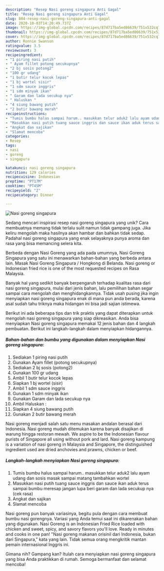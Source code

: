 ```yaml
---
description: "Resep Nasi goreng singapura Anti Gagal"
title: "Resep Nasi goreng singapura Anti Gagal"
slug: 804-resep-nasi-goreng-singapura-anti-gagal
date: 2020-10-03T14:20:49.737Z
image: https://img-global.cpcdn.com/recipes/87d717ba5ed86639/751x532cq70/nasi-goreng-singapura-foto-resep-utama.jpg
thumbnail: https://img-global.cpcdn.com/recipes/87d717ba5ed86639/751x532cq70/nasi-goreng-singapura-foto-resep-utama.jpg
cover: https://img-global.cpcdn.com/recipes/87d717ba5ed86639/751x532cq70/nasi-goreng-singapura-foto-resep-utama.jpg
author: Ronnie Swanson
ratingvalue: 3.5
reviewcount: 3
recipeingredient:
- "1 piring nasi putih"
- " Ayam fillet potong secukupnya"
- "2 bj sosis potong2"
- "100 gr udang"
- "1 butir telur kocok lepas"
- "1 bj wortel sisir"
- "1 sdm sauce inggris"
- "1 sdm minyak ikan"
- " Garam dan lada secukup nya"
- " Haluskan "
- "4 siung bawang putih"
- "2 butir bawang merah"
recipeinstructions:
- "Tumis bumbu halus sampai harum.. masukkan telur aduk2 lalu ayam udang dan sosis masak sampai matang tambahkan wortel"
- "Masukkan nasi putih tuang sauce inggris dan sauce ikan aduk terus sampai bumbu meresap jangan lupa beri garam dan lada secukup nya (cek rasa)"
- "Angkat dan sajikan"
- "Slamat mencoba"
categories:
- Resep
tags:
- nasi
- goreng
- singapura

katakunci: nasi goreng singapura 
nutrition: 129 calories
recipecuisine: Indonesian
preptime: "PT17M"
cooktime: "PT45M"
recipeyield: "2"
recipecategory: Dinner

---
```



![Nasi goreng singapura](https://img-global.cpcdn.com/recipes/87d717ba5ed86639/751x532cq70/nasi-goreng-singapura-foto-resep-utama.jpg)

Sedang mencari inspirasi resep nasi goreng singapura yang unik? Cara membuatnya memang tidak terlalu sulit namun tidak gampang juga. Jika keliru mengolah maka hasilnya akan hambar dan bahkan tidak sedap. Padahal nasi goreng singapura yang enak selayaknya punya aroma dan rasa yang bisa memancing selera kita.

Berbeda dengan Nasi Goreng yang ada pada umumnya, Nasi Goreng Singapura yang satu ini menawarkan bahan-bahan yang berbeda antara lain. Masak Nasi Goreng Singapura / Hongkong di Belanda. Nasi goreng or Indonesian fried rice is one of the most requested recipes on Rasa Malaysia.

Banyak hal yang sedikit banyak berpengaruh terhadap kualitas rasa dari nasi goreng singapura, mulai dari jenis bahan, lalu pemilihan bahan segar sampai cara mengolah dan menghidangkannya. Tidak usah pusing jika ingin menyiapkan nasi goreng singapura enak di mana pun anda berada, karena asal sudah tahu triknya maka hidangan ini bisa jadi sajian istimewa.


Berikut ini ada beberapa tips dan trik praktis yang dapat diterapkan untuk mengolah nasi goreng singapura yang siap dikreasikan. Anda bisa menyiapkan Nasi goreng singapura memakai 12 jenis bahan dan 4 langkah pembuatan. Berikut ini langkah-langkah dalam menyiapkan hidangannya.

<!--inarticleads1-->

##### Bahan-bahan dan bumbu yang digunakan dalam menyiapkan Nasi goreng singapura:

1. Sediakan 1 piring nasi putih
1. Gunakan  Ayam fillet (potong secukupnya)
1. Sediakan 2 bj sosis (potong2)
1. Gunakan 100 gr udang
1. Ambil 1 butir telur kocok lepas
1. Siapkan 1 bj wortel (sisir)
1. Ambil 1 sdm sauce inggris
1. Gunakan 1 sdm minyak ikan
1. Gunakan  Garam dan lada secukup nya
1. Ambil  Haluskan :
1. Siapkan 4 siung bawang putih
1. Gunakan 2 butir bawang merah


Nasi goreng menjadi salah satu menu masakan andalan berasal dari Indonesia. Nasi goreng mudah ditemukan karena banyak disajikan di warung hingga restoran mewah. We aspire to be the Indonesian flavour purists of Singapore all using without pork and lard. Nasi goreng kampung is a variation of nasi goreng in Malaysia and Singapore, the distinguished ingredient used are dried anchovies and prawns, chicken or beef. 

<!--inarticleads2-->

##### Langkah-langkah menyiapkan Nasi goreng singapura:

1. Tumis bumbu halus sampai harum.. masukkan telur aduk2 lalu ayam udang dan sosis masak sampai matang tambahkan wortel
1. Masukkan nasi putih tuang sauce inggris dan sauce ikan aduk terus sampai bumbu meresap jangan lupa beri garam dan lada secukup nya (cek rasa)
1. Angkat dan sajikan
1. Slamat mencoba


Nasi goreng pun banyak variasinya, begitu pula dengan cara membuat bumbu nasi gorengnya. Variasi yang Anda temui saat ini dikarenakan bahan yang digunakan. Nasi Goreng is an Indonesian Fried Rice loaded with chicken and sweet, spicy, and savory flavors you&#39;ll love. Ready in minutes and cooks in one pan! &#34;Nasi goreng makanan orisinil dari Indonesia, bukan dari Singapura,&#34; kata yang lain. Tidak semua orang mengkritik mantan pemain internasional Inggris ini. 

Gimana nih? Gampang kan? Itulah cara menyiapkan nasi goreng singapura yang bisa Anda praktikkan di rumah. Semoga bermanfaat dan selamat mencoba!

